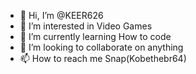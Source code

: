 - 👋 Hi, I’m @KEER626
- 👀 I’m interested in Video Games
- 🌱 I’m currently learning How to code
- 💞️ I’m looking to collaborate on anything
- 📫 How to reach me Snap(Kobethebr64)

<!---
KEER626/KEER626 is a ✨ special ✨ repository because its `README.md` (this file) appears on your GitHub profile.
You can click the Preview link to take a look at your changes.
--->
